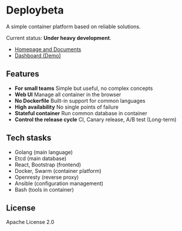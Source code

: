 # Deploybeta
A simple container platform based on reliable solutions.

Current status: **Under heavy development**.

- [Homepage and Documents](https://deploybeta.io)
- [Dashboard (Demo)](http://dashboard.deploybeta.io)

## Features

- **For small teams** Simple but useful, no complex concepts
- **Web UI** Manage all container in the browser
- **No Dockerfile** Built-in support for common languages
- **High availability** No single points of failure
- **Stateful container** Run common database in container
- **Control the release cycle** CI, Canary release, A/B test (Long-term)

## Tech stasks

- Golang (main language)
- Etcd (main database)
- React, Bootstrap (frontend)
- Docker, Swarm (container platform)
- Openresty (reverse proxy)
- Ansible (configuration management)
- Bash (tools in container)

## License
Apache License 2.0
